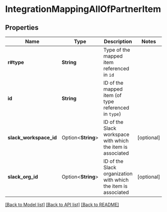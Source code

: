 # IntegrationMappingAllOfPartnerItem

## Properties

Name | Type | Description | Notes
------------ | ------------- | ------------- | -------------
**r#type** | **String** | Type of the mapped item referenced in `id` | 
**id** | **String** | ID of the mapped item (of type referenced in `type`) | 
**slack_workspace_id** | Option<**String**> | ID of the Slack workspace with which the item is associated | [optional]
**slack_org_id** | Option<**String**> | ID of the Slack organization with which the item is associated | [optional]

[[Back to Model list]](../README.md#documentation-for-models) [[Back to API list]](../README.md#documentation-for-api-endpoints) [[Back to README]](../README.md)


